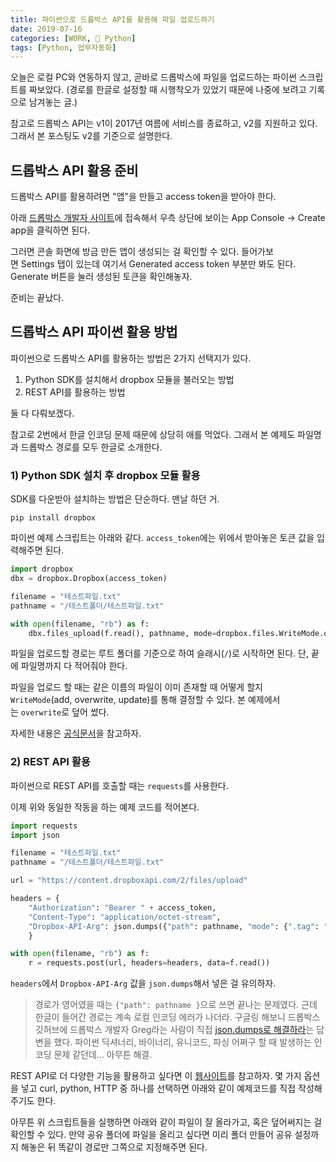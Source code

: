 ```yaml
---
title: 파이썬으로 드롭박스 API를 활용해 파일 업로드하기
date: 2019-07-16
categories: [WORK, 🐍 Python]
tags: [Python, 업무자동화]
---
```


오늘은 로컬 PC와 연동하지 않고, 곧바로 드롭박스에 파일을 업로드하는 파이썬 스크립트를 짜보았다. (경로를 한글로 설정할 때 시행착오가 있었기 때문에 나중에 보려고 기록으로 남겨놓는 글.)

참고로 드롭박스 API는 v1이 2017년 여름에 서비스를 종료하고, v2를 지원하고 있다. 그래서 본 포스팅도 v2를 기준으로 설명한다.

## 드롭박스 API 활용 준비

드롭박스 API를 활용하려면 "앱"을 만들고 access token을 받아야 한다.

아래 [드롭박스 개발자 사이트](https://www.dropbox.com/developers)에 접속해서 우측 상단에 보이는 App Console → Create app을 클릭하면 된다.

그러면 콘솔 화면에 방금 만든 앱이 생성되는 걸 확인할 수 있다. 들어가보면 Settings 탭이 있는데 여기서 Generated access token 부분만 봐도 된다. Generate 버튼을 눌러 생성된 토큰을 확인해놓자.

준비는 끝났다.

## 드롭박스 API 파이썬 활용 방법

파이썬으로 드롭박스 API를 활용하는 방법은 2가지 선택지가 있다.

1. Python SDK를 설치해서 dropbox 모듈을 불러오는 방법
2. REST API를 활용하는 방법

둘 다 다뤄보겠다. 

참고로 2번에서 한글 인코딩 문제 때문에 상당히 애를 먹었다. 그래서 본 예제도 파일명과 드롭박스 경로를 모두 한글로 소개한다.

### 1) Python SDK 설치 후 dropbox 모듈 활용

SDK를 다운받아 설치하는 방법은 단순하다. 맨날 하던 거.

```
pip install dropbox
```

파이썬 예제 스크립트는 아래와 같다. `access_token`에는 위에서 받아놓은 토큰 값을 입력해주면 된다.

```python
import dropbox
dbx = dropbox.Dropbox(access_token)

filename = "테스트파일.txt"
pathname = "/테스트폴더/테스트파일.txt"

with open(filename, "rb") as f:
    dbx.files_upload(f.read(), pathname, mode=dropbox.files.WriteMode.overwrite)
```

파일을 업로드할 경로는 루트 폴더를 기준으로 하여 슬래시(`/`)로 시작하면 된다. 단, 끝에 파일명까지 다 적어줘야 한다.

파일을 업로드 할 때는 같은 이름의 파일이 이미 존재할 때 어떻게 할지 `WriteMode`(add, overwrite, update)를 통해 결정할 수 있다. 본 예제에서는 `overwrite`로 덮어 썼다.

자세한 내용은 [공식문서](https://dropbox-sdk-python.readthedocs.io/en/latest/index.html)을 참고하자.

### 2) REST API 활용

파이썬으로 REST API를 호출할 때는 `requests`를 사용한다.

이제 위와 동일한 작동을 하는 예제 코드를 적어본다.

```python
import requests
import json

filename = "테스트파일.txt"
pathname = "/테스트폴더/테스트파일.txt"

url = "https://content.dropboxapi.com/2/files/upload"

headers = {
    "Authorization": "Bearer " + access_token,
    "Content-Type": "application/octet-stream",
    "Dropbox-API-Arg": json.dumps({"path": pathname, "mode": {".tag": "overwrite"}})
    }

with open(filename, "rb") as f:
    r = requests.post(url, headers=headers, data=f.read())
```

`headers`에서 `Dropbox-API-Arg` 값을 `json.dumps`해서 넣은 걸 유의하자.

> 경로가 영어였을 때는 `{"path": pathname }`으로 쓰면 끝나는 문제였다. 근데 한글이 들어간 경로는 계속 로컬 인코딩 에러가 나더라.
> 구글링 해보니 드롭박스 깃허브에 드롭박스 개발자 Greg라는 사람이 직접 [json.dumps로 해결하라](https://github.com/dropbox/dropbox-sdk-python/issues/82#issuecomment-265575389)는 답변을 했다. 파이썬 딕셔너리, 바이너리, 유니코드, 파싱 어쩌구 할 때 발생하는 인코딩 문제 같던데... 아무튼 해결.

REST API로 더 다양한 기능을 활용하고 싶다면 이 [웹사이트](https://dropbox.github.io/dropbox-api-v2-explorer/#files_upload)를 참고하자. 몇 가지 옵션을 넣고 curl, python, HTTP 중 하나를 선택하면 아래와 같이 예제코드를 직접 작성해주기도 한다.

아무튼 위 스크립트들을 실행하면 아래와 같이 파일이 잘 올라가고, 혹은 덮어써지는 걸 확인할 수 있다. 만약 공유 폴더에 파일을 올리고 싶다면 미리 폴더 만들어 공유 설정까지 해놓은 뒤 똑같이 경로만 그쪽으로 지정해주면 된다.

